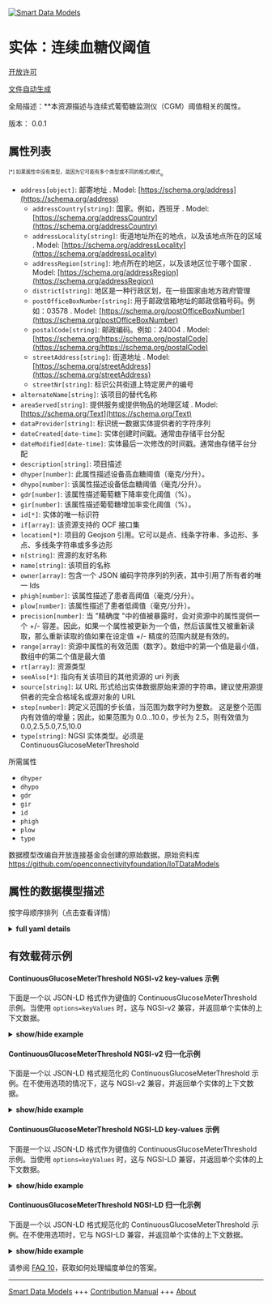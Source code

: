 <!-- 10-Header -->    
[![Smart Data Models](https://smartdatamodels.org/wp-content/uploads/2022/01/SmartDataModels_logo.png "Logo")](https://smartdatamodels.org)    
实体：连续血糖仪阈值    
==========<!-- /10-Header -->    
<!-- 15-License -->    
[开放许可](https://github.com/smart-data-models//dataModel.OCF/blob/master/ContinuousGlucoseMeterThreshold/LICENSE.md)    
[文件自动生成](https://docs.google.com/presentation/d/e/2PACX-1vTs-Ng5dIAwkg91oTTUdt8ua7woBXhPnwavZ0FxgR8BsAI_Ek3C5q97Nd94HS8KhP-r_quD4H0fgyt3/pub?start=false&loop=false&delayms=3000#slide=id.gb715ace035_0_60)    
<!-- /15-License -->    
<!-- 20-Description -->    
全局描述：**本资源描述与连续式葡萄糖监测仪（CGM）阈值相关的属性。    
版本： 0.0.1    
<!-- /20-Description -->    
<!-- 30-PropertiesList -->    
## 属性列表    
<sup><sub>[*] 如果属性中没有类型，是因为它可能有多个类型或不同的格式/模式</sub></sup>。    
- `address[object]`: 邮寄地址  . Model: [https://schema.org/address](https://schema.org/address)	- `addressCountry[string]`: 国家。例如，西班牙  . Model: [https://schema.org/addressCountry](https://schema.org/addressCountry)    
	- `addressLocality[string]`: 街道地址所在的地点，以及该地点所在的区域  . Model: [https://schema.org/addressLocality](https://schema.org/addressLocality)    
	- `addressRegion[string]`: 地点所在的地区，以及该地区位于哪个国家  . Model: [https://schema.org/addressRegion](https://schema.org/addressRegion)    
	- `district[string]`: 地区是一种行政区划，在一些国家由地方政府管理      
	- `postOfficeBoxNumber[string]`: 用于邮政信箱地址的邮政信箱号码。例如：03578  . Model: [https://schema.org/postOfficeBoxNumber](https://schema.org/postOfficeBoxNumber)    
	- `postalCode[string]`: 邮政编码。例如：24004  . Model: [https://schema.org/https://schema.org/postalCode](https://schema.org/https://schema.org/postalCode)    
	- `streetAddress[string]`: 街道地址  . Model: [https://schema.org/streetAddress](https://schema.org/streetAddress)    
	- `streetNr[string]`: 标识公共街道上特定房产的编号      
- `alternateName[string]`: 该项目的替代名称  - `areaServed[string]`: 提供服务或提供物品的地理区域  . Model: [https://schema.org/Text](https://schema.org/Text)- `dataProvider[string]`: 标识统一数据实体提供者的字符序列  - `dateCreated[date-time]`: 实体创建时间戳。通常由存储平台分配  - `dateModified[date-time]`: 实体最后一次修改的时间戳。通常由存储平台分配  - `description[string]`: 项目描述  - `dhyper[number]`: 此属性描述设备高血糖阈值（毫克/分升）。  - `dhypo[number]`: 该属性描述设备低血糖阈值（毫克/分升）。  - `gdr[number]`: 该属性描述葡萄糖下降率变化阈值（%）。  - `gir[number]`: 该属性描述葡萄糖增加率变化阈值（%）。  - `id[*]`: 实体的唯一标识符  - `if[array]`: 该资源支持的 OCF 接口集  - `location[*]`: 项目的 Geojson 引用。它可以是点、线条字符串、多边形、多点、多线条字符串或多多边形  - `n[string]`: 资源的友好名称  - `name[string]`: 该项目的名称  - `owner[array]`: 包含一个 JSON 编码字符序列的列表，其中引用了所有者的唯一 Ids  - `phigh[number]`: 该属性描述了患者高阈值（毫克/分升）。  - `plow[number]`: 该属性描述了患者低阈值（毫克/分升）。  - `precision[number]`: 当 "精确度 "中的值被暴露时，会对资源中的属性提供一个 +/- 容差。因此，如果一个属性被更新为一个值，然后该属性又被重新读取，那么重新读取的值如果在设定值 +/- 精度的范围内就是有效的。  - `range[array]`: 资源中属性的有效范围（数字）。数组中的第一个值是最小值，数组中的第二个值是最大值  - `rt[array]`: 资源类型  - `seeAlso[*]`: 指向有关该项目的其他资源的 uri 列表  - `source[string]`: 以 URL 形式给出实体数据原始来源的字符串。建议使用源提供者的完全合格域名或源对象的 URL  - `step[number]`: 跨定义范围的步长值，当范围为数字时为整数。  这是整个范围内有效值的增量；因此，如果范围为 0.0...10.0，步长为 2.5，则有效值为 0.0,2.5,5.0,7.5,10.0  - `type[string]`: NGSI 实体类型。必须是 ContinuousGlucoseMeterThreshold  <!-- /30-PropertiesList -->    
<!-- 35-RequiredProperties -->    
所需属性    
- `dhyper`  - `dhypo`  - `gdr`  - `gir`  - `id`  - `phigh`  - `plow`  - `type`  <!-- /35-RequiredProperties -->    
<!-- 40-RequiredProperties -->    
数据模型改编自开放连接基金会创建的原始数据。原始资料库 https://github.com/openconnectivityfoundation/IoTDataModels    
<!-- /40-RequiredProperties -->    
<!-- 50-DataModelHeader -->    
## 属性的数据模型描述    
按字母顺序排列（点击查看详情）    
<!-- /50-DataModelHeader -->    
<!-- 60-ModelYaml -->    
<details><summary><strong>full yaml details</strong></summary>      
```yaml    
ContinuousGlucoseMeterThreshold:      
  description: This Resource describes the Properties associated with Threshold for Continuous Glucose Meter (CGM).      
  properties:      
    address:      
      description: The mailing address      
      properties:      
        addressCountry:      
          description: 'The country. For example, Spain'      
          type: string      
          x-ngsi:      
            model: https://schema.org/addressCountry      
            type: Property      
        addressLocality:      
          description: 'The locality in which the street address is, and which is in the region'      
          type: string      
          x-ngsi:      
            model: https://schema.org/addressLocality      
            type: Property      
        addressRegion:      
          description: 'The region in which the locality is, and which is in the country'      
          type: string      
          x-ngsi:      
            model: https://schema.org/addressRegion      
            type: Property      
        district:      
          description: 'A district is a type of administrative division that, in some countries, is managed by the local government'      
          type: string      
          x-ngsi:      
            type: Property      
        postOfficeBoxNumber:      
          description: 'The post office box number for PO box addresses. For example, 03578'      
          type: string      
          x-ngsi:      
            model: https://schema.org/postOfficeBoxNumber      
            type: Property      
        postalCode:      
          description: 'The postal code. For example, 24004'      
          type: string      
          x-ngsi:      
            model: https://schema.org/https://schema.org/postalCode      
            type: Property      
        streetAddress:      
          description: The street address      
          type: string      
          x-ngsi:      
            model: https://schema.org/streetAddress      
            type: Property      
        streetNr:      
          description: Number identifying a specific property on a public street      
          type: string      
          x-ngsi:      
            type: Property      
      type: object      
      x-ngsi:      
        model: https://schema.org/address      
        type: Property      
    alternateName:      
      description: An alternative name for this item      
      type: string      
      x-ngsi:      
        type: Property      
    areaServed:      
      description: The geographic area where a service or offered item is provided      
      type: string      
      x-ngsi:      
        model: https://schema.org/Text      
        type: Property      
    dataProvider:      
      description: A sequence of characters identifying the provider of the harmonised data entity      
      type: string      
      x-ngsi:      
        type: Property      
    dateCreated:      
      description: Entity creation timestamp. This will usually be allocated by the storage platform      
      format: date-time      
      type: string      
      x-ngsi:      
        type: Property      
    dateModified:      
      description: Timestamp of the last modification of the entity. This will usually be allocated by the storage platform      
      format: date-time      
      type: string      
      x-ngsi:      
        type: Property      
    description:      
      description: A description of this item      
      type: string      
      x-ngsi:      
        type: Property      
    dhyper:      
      description: This Property describes the Device hyperglycemia threshold (mg/dL)      
      minimum: 0.0      
      readOnly: false      
      type: number      
      x-ngsi:      
        type: Property      
    dhypo:      
      description: This Property describes the Device hypoglycemia threshold (mg/dL)      
      minimum: 0.0      
      readOnly: false      
      type: number      
      x-ngsi:      
        type: Property      
    gdr:      
      description: This Property describes the Glucose Decrease rate of change threshold (%)      
      minimum: 0.0      
      readOnly: false      
      type: number      
      x-ngsi:      
        type: Property      
    gir:      
      description: This Property describes the Glucose Increase rate of change threshold (%)      
      minimum: 0.0      
      readOnly: false      
      type: number      
      x-ngsi:      
        type: Property      
    id:      
      anyOf:      
        - description: Identifier format of any NGSI entity      
          maxLength: 256      
          minLength: 1      
          pattern: ^[\w\-\.\{\}\$\+\*\[\]`|~^@!,:\\]+$      
          type: string      
          x-ngsi:      
            type: Property      
        - description: Identifier format of any NGSI entity      
          format: uri      
          type: string      
          x-ngsi:      
            type: Property      
      description: Unique identifier of the entity      
      x-ngsi:      
        type: Property      
    if:      
      description: The OCF Interface set supported by this Resource      
      items:      
        enum:      
          - oic.if.rw      
          - oic.if.baseline      
        type: string      
      minItems: 1      
      readOnly: true      
      type: array      
      uniqueItems: true      
      x-ngsi:      
        type: Property      
    location:      
      description: 'Geojson reference to the item. It can be Point, LineString, Polygon, MultiPoint, MultiLineString or MultiPolygon'      
      oneOf:      
        - description: Geojson reference to the item. Point      
          properties:      
            bbox:      
              items:      
                type: number      
              minItems: 4      
              type: array      
            coordinates:      
              items:      
                type: number      
              minItems: 2      
              type: array      
            type:      
              enum:      
                - Point      
              type: string      
          required:      
            - type      
            - coordinates      
          title: GeoJSON Point      
          type: object      
          x-ngsi:      
            type: GeoProperty      
        - description: Geojson reference to the item. LineString      
          properties:      
            bbox:      
              items:      
                type: number      
              minItems: 4      
              type: array      
            coordinates:      
              items:      
                items:      
                  type: number      
                minItems: 2      
                type: array      
              minItems: 2      
              type: array      
            type:      
              enum:      
                - LineString      
              type: string      
          required:      
            - type      
            - coordinates      
          title: GeoJSON LineString      
          type: object      
          x-ngsi:      
            type: GeoProperty      
        - description: Geojson reference to the item. Polygon      
          properties:      
            bbox:      
              items:      
                type: number      
              minItems: 4      
              type: array      
            coordinates:      
              items:      
                items:      
                  items:      
                    type: number      
                  minItems: 2      
                  type: array      
                minItems: 4      
                type: array      
              type: array      
            type:      
              enum:      
                - Polygon      
              type: string      
          required:      
            - type      
            - coordinates      
          title: GeoJSON Polygon      
          type: object      
          x-ngsi:      
            type: GeoProperty      
        - description: Geojson reference to the item. MultiPoint      
          properties:      
            bbox:      
              items:      
                type: number      
              minItems: 4      
              type: array      
            coordinates:      
              items:      
                items:      
                  type: number      
                minItems: 2      
                type: array      
              type: array      
            type:      
              enum:      
                - MultiPoint      
              type: string      
          required:      
            - type      
            - coordinates      
          title: GeoJSON MultiPoint      
          type: object      
          x-ngsi:      
            type: GeoProperty      
        - description: Geojson reference to the item. MultiLineString      
          properties:      
            bbox:      
              items:      
                type: number      
              minItems: 4      
              type: array      
            coordinates:      
              items:      
                items:      
                  items:      
                    type: number      
                  minItems: 2      
                  type: array      
                minItems: 2      
                type: array      
              type: array      
            type:      
              enum:      
                - MultiLineString      
              type: string      
          required:      
            - type      
            - coordinates      
          title: GeoJSON MultiLineString      
          type: object      
          x-ngsi:      
            type: GeoProperty      
        - description: Geojson reference to the item. MultiLineString      
          properties:      
            bbox:      
              items:      
                type: number      
              minItems: 4      
              type: array      
            coordinates:      
              items:      
                items:      
                  items:      
                    items:      
                      type: number      
                    minItems: 2      
                    type: array      
                  minItems: 4      
                  type: array      
                type: array      
              type: array      
            type:      
              enum:      
                - MultiPolygon      
              type: string      
          required:      
            - type      
            - coordinates      
          title: GeoJSON MultiPolygon      
          type: object      
          x-ngsi:      
            type: GeoProperty      
      x-ngsi:      
        type: GeoProperty      
    n:      
      description: Friendly name of the Resource      
      maxLength: 64      
      readOnly: true      
      type: string      
      x-ngsi:      
        type: Property      
    name:      
      description: The name of this item      
      type: string      
      x-ngsi:      
        type: Property      
    owner:      
      description: A List containing a JSON encoded sequence of characters referencing the unique Ids of the owner(s)      
      items:      
        anyOf:      
          - description: Identifier format of any NGSI entity      
            maxLength: 256      
            minLength: 1      
            pattern: ^[\w\-\.\{\}\$\+\*\[\]`|~^@!,:\\]+$      
            type: string      
            x-ngsi:      
              type: Property      
          - description: Identifier format of any NGSI entity      
            format: uri      
            type: string      
            x-ngsi:      
              type: Property      
        description: Unique identifier of the entity      
        x-ngsi:      
          type: Property      
      type: array      
      x-ngsi:      
        type: Property      
    phigh:      
      description: This Property describes the Patient high threshold (mg/dL)      
      minimum: 0.0      
      readOnly: false      
      type: number      
      x-ngsi:      
        type: Property      
    plow:      
      description: This Property describes the Patient low threshold (mg/dL)      
      minimum: 0.0      
      readOnly: false      
      type: number      
      x-ngsi:      
        type: Property      
    precision:      
      description: 'When exposed the value in ''precision'' provides a +/- tolerance against the Properties in the Resource. Thus if a Property is UPDATED to a value and that Property then RETRIEVED, the RETRIEVED value is valid if in the range of the set value +/- precision'      
      readOnly: true      
      type: number      
      x-ngsi:      
        type: Property      
    range:      
      description: 'The valid range for the Property in the Resource as a number. The first value in the array is the minimum value, the second value in the array is the maximum value'      
      items:      
        type: number      
      maxItems: 2      
      minItems: 2      
      readOnly: true      
      type: array      
      x-ngsi:      
        type: Property      
    rt:      
      description: The Resource Type      
      items:      
        enum:      
          - oic.r.cgm.threshold      
        type: string      
      minItems: 1      
      readOnly: true      
      type: array      
      uniqueItems: true      
      x-ngsi:      
        type: Property      
    seeAlso:      
      description: list of uri pointing to additional resources about the item      
      oneOf:      
        - items:      
            format: uri      
            type: string      
          minItems: 1      
          type: array      
        - format: uri      
          type: string      
      x-ngsi:      
        type: Property      
    source:      
      description: 'A sequence of characters giving the original source of the entity data as a URL. Recommended to be the fully qualified domain name of the source provider, or the URL to the source object'      
      type: string      
      x-ngsi:      
        type: Property      
    step:      
      description: 'Step value across the defined range an integer when the range is a number.  This is the increment for valid values across the range; so if range is 0.0..10.0 and step is 2.5 then valid values are 0.0,2.5,5.0,7.5,10.0'      
      readOnly: true      
      type: number      
      x-ngsi:      
        type: Property      
    type:      
      description: NGSI entity type. It has to be ContinuousGlucoseMeterThreshold      
      enum:      
        - ContinuousGlucoseMeterThreshold      
      type: string      
      x-ngsi:      
        type: Property      
  required:      
    - plow      
    - phigh      
    - dhypo      
    - dhyper      
    - gir      
    - gdr      
    - id      
    - type      
  type: object      
  x-derived-from: https://raw.githubusercontent.com/openconnectivityfoundation/IoTDataModels/master/ContinuousGlucoseMeterThreshold.swagger.json      
  x-disclaimer: 'Redistribution and use in source and binary forms, with or without modification, are permitted  provided that the license conditions are met. Copyleft (c) 2022 Contributors to Smart Data Models Program'      
  x-license-url: https://github.com/smart-data-models/dataModel.OCF/blob/master/ContinuousGlucoseMeterThreshold/LICENSE.md      
  x-model-schema: https://smart-data-models.github.io/dataModel.OCF/ContinuousGlucoseMeterThreshold/schema.json      
  x-model-tags: OCF      
  x-version: 0.0.1      
```    
</details>      
<!-- /60-ModelYaml -->    
<!-- 70-MiddleNotes -->    
<!-- /70-MiddleNotes -->    
<!-- 80-Examples -->    
## 有效载荷示例    
#### ContinuousGlucoseMeterThreshold NGSI-v2 key-values 示例    
下面是一个以 JSON-LD 格式作为键值的 ContinuousGlucoseMeterThreshold 示例。当使用 `options=keyValues` 时，这与 NGSI-v2 兼容，并返回单个实体的上下文数据。    
<details><summary><strong>show/hide example</strong></summary>      
```json  
{  
  "id": "urn:ngsi-ld:ContinuousGlucoseMeterThreshold:id:QSII:08545277",  
  "dateCreated": "2011-06-12T08:24:11Z",  
  "dateModified": "1994-09-18T20:29:43Z",  
  "source": "For or prevent right still if rich. Us maintain event. Meeting fish show nor only. Here manage threat profes",  
  "name": "Stuff alone team responsibility. Yourself look c",  
  "alternateName": "Court particularly song lay follow film movie. Response size character tax.",  
  "description": "Card color them teach drug college management. Good director beyond exactly heavy family.",  
  "dataProvider": "Audience fill free position. Debate imagine court throughout.",  
  "owner": [  
    "urn:ngsi-ld:ContinuousGlucoseMeterThreshold:items:EUJH:30934965",  
    "urn:ngsi-ld:ContinuousGlucoseMeterThreshold:items:RTPX:39835000"  
  ],  
  "seeAlso": [  
    "urn:ngsi-ld:ContinuousGlucoseMeterThreshold:items:RQAB:55271114"  
  ],  
  "location": {  
    "type": "Point",  
    "coordinates": [  
      69.193737,  
      -84.724615  
    ]  
  },  
  "address": {  
    "streetAddress": "Finally born probably TV realize pattern available tax. Say of",  
    "addressLocality": "Water culture respond game feel debate. No make third.",  
    "addressRegion": "One family window eye area approach people along. Prepare order around play production difference ball true.",  
    "addressCountry": "Identify administratio",  
    "postalCode": "Need bad always small some apply.",  
    "postOfficeBoxNumber": "House clearly second improve human. Box main outside throughout discussion evidence beautiful.",  
    "streetNr": "Leg research force worker strategy name. Knowledge stuff person change magazine hard well.",  
    "district": "Quite author"  
  },  
  "areaServed": "Rise item research study phone. Co",  
  "plow": 53.9,  
  "phigh": 705.7,  
  "dhypo": 755.1,  
  "dhyper": 517.6,  
  "gir": 375.6,  
  "gdr": 263.1,  
  "rt": [  
    "oic.r.cgm.threshold"  
  ],  
  "n": "Design president specific approa",  
  "if": [  
    "oic.if.rw"  
  ],  
  "range": [  
    13.4,  
    330.3  
  ],  
  "step": 872.4,  
  "precision": 23.4,  
  "type": "ContinuousGlucoseMeterThreshold"  
}  
```  
</details>    
#### ContinuousGlucoseMeterThreshold NGSI-v2 归一化示例    
下面是一个以 JSON-LD 格式规范化的 ContinuousGlucoseMeterThreshold 示例。在不使用选项的情况下，这与 NGSI-v2 兼容，并返回单个实体的上下文数据。    
<details><summary><strong>show/hide example</strong></summary>      
```json  
{  
  "id": "urn:ngsi-ld:ContinuousGlucoseMeterThreshold:id:QSII:08545277",  
  "dateCreated": {  
    "type": "DateTime",  
    "value": "2011-06-12T08:24:11Z"  
  },  
  "dateModified": {  
    "type": "DateTime",  
    "value": "1994-09-18T20:29:43Z"  
  },  
  "source": {  
    "type": "Text",  
    "value": "For or prevent right still if rich. Us maintain event. Meeting fish show nor only. Here manage threat profes"  
  },  
  "name": {  
    "type": "Text",  
    "value": "Stuff alone team responsibility. Yourself look c"  
  },  
  "alternateName": {  
    "type": "Text",  
    "value": "Court particularly song lay follow film movie. Response size character tax."  
  },  
  "description": {  
    "type": "Text",  
    "value": "Card color them teach drug college management. Good director beyond exactly heavy family."  
  },  
  "dataProvider": {  
    "type": "Text",  
    "value": "Audience fill free position. Debate imagine court throughout."  
  },  
  "owner": {  
    "type": "StructuredValue",  
    "value": [  
      "urn:ngsi-ld:ContinuousGlucoseMeterThreshold:items:EUJH:30934965",  
      "urn:ngsi-ld:ContinuousGlucoseMeterThreshold:items:RTPX:39835000"  
    ]  
  },  
  "seeAlso": {  
    "type": "StructuredValue",  
    "value": [  
      "urn:ngsi-ld:ContinuousGlucoseMeterThreshold:items:RQAB:55271114"  
    ]  
  },  
  "location": {  
    "type": "geo:json",  
    "value": {  
      "type": "Point",  
      "coordinates": [  
        69.193737,  
        -84.724615  
      ]  
    }  
  },  
  "address": {  
    "type": "StructuredValue",  
    "value": {  
      "streetAddress": "Finally born probably TV realize pattern available tax. Say of",  
      "addressLocality": "Water culture respond game feel debate. No make third.",  
      "addressRegion": "One family window eye area approach people along. Prepare order around play production difference ball true.",  
      "addressCountry": "Identify administratio",  
      "postalCode": "Need bad always small some apply.",  
      "postOfficeBoxNumber": "House clearly second improve human. Box main outside throughout discussion evidence beautiful.",  
      "streetNr": "Leg research force worker strategy name. Knowledge stuff person change magazine hard well.",  
      "district": "Quite author"  
    }  
  },  
  "areaServed": {  
    "type": "Text",  
    "value": "Rise item research study phone. Co"  
  },  
  "plow": {  
    "type": "Number",  
    "value": 53.9  
  },  
  "phigh": {  
    "type": "Number",  
    "value": 705.7  
  },  
  "dhypo": {  
    "type": "Number",  
    "value": 755.1  
  },  
  "dhyper": {  
    "type": "Number",  
    "value": 517.6  
  },  
  "gir": {  
    "type": "Number",  
    "value": 375.6  
  },  
  "gdr": {  
    "type": "Number",  
    "value": 263.1  
  },  
  "rt": {  
    "type": "StructuredValue",  
    "value": [  
      "oic.r.cgm.threshold"  
    ]  
  },  
  "n": {  
    "type": "Text",  
    "value": "Design president specific approa"  
  },  
  "if": {  
    "type": "StructuredValue",  
    "value": [  
      "oic.if.rw"  
    ]  
  },  
  "range": {  
    "type": "StructuredValue",  
    "value": [  
      13.4,  
      330.3  
    ]  
  },  
  "step": {  
    "type": "Number",  
    "value": 872.4  
  },  
  "precision": {  
    "type": "Number",  
    "value": 23.4  
  },  
  "type": "ContinuousGlucoseMeterThreshold"  
}  
```  
</details>    
#### ContinuousGlucoseMeterThreshold NGSI-LD key-values 示例    
下面是一个以 JSON-LD 格式作为键值的 ContinuousGlucoseMeterThreshold 示例。当使用 `options=keyValues` 时，这与 NGSI-LD 兼容，并返回单个实体的上下文数据。    
<details><summary><strong>show/hide example</strong></summary>      
```json  
{  
  "id": "urn:ngsi-ld:ContinuousGlucoseMeterThreshold:id:QSII:08545277",  
  "dateCreated": "2011-06-12T08:24:11Z",  
  "dateModified": "1994-09-18T20:29:43Z",  
  "source": "For or prevent right still if rich. Us maintain event. Meeting fish show nor only. Here manage threat profes",  
  "name": "Stuff alone team responsibility. Yourself look c",  
  "alternateName": "Court particularly song lay follow film movie. Response size character tax.",  
  "description": "Card color them teach drug college management. Good director beyond exactly heavy family.",  
  "dataProvider": "Audience fill free position. Debate imagine court throughout.",  
  "owner": [  
    "urn:ngsi-ld:ContinuousGlucoseMeterThreshold:items:EUJH:30934965",  
    "urn:ngsi-ld:ContinuousGlucoseMeterThreshold:items:RTPX:39835000"  
  ],  
  "seeAlso": [  
    "urn:ngsi-ld:ContinuousGlucoseMeterThreshold:items:RQAB:55271114"  
  ],  
  "location": {  
    "type": "Point",  
    "coordinates": [  
      69.193737,  
      -84.724615  
    ]  
  },  
  "address": {  
    "streetAddress": "Finally born probably TV realize pattern available tax. Say of",  
    "addressLocality": "Water culture respond game feel debate. No make third.",  
    "addressRegion": "One family window eye area approach people along. Prepare order around play production difference ball true.",  
    "addressCountry": "Identify administratio",  
    "postalCode": "Need bad always small some apply.",  
    "postOfficeBoxNumber": "House clearly second improve human. Box main outside throughout discussion evidence beautiful.",  
    "streetNr": "Leg research force worker strategy name. Knowledge stuff person change magazine hard well.",  
    "district": "Quite author"  
  },  
  "areaServed": "Rise item research study phone. Co",  
  "plow": 53.9,  
  "phigh": 705.7,  
  "dhypo": 755.1,  
  "dhyper": 517.6,  
  "gir": 375.6,  
  "gdr": 263.1,  
  "rt": [  
    "oic.r.cgm.threshold"  
  ],  
  "n": "Design president specific approa",  
  "if": [  
    "oic.if.rw"  
  ],  
  "range": [  
    13.4,  
    330.3  
  ],  
  "step": 872.4,  
  "precision": 23.4,  
  "type": "ContinuousGlucoseMeterThreshold",  
  "@context": [  
    "https://smartdatamodels.org/context.jsonld"  
  ]  
}  
```  
</details>    
#### ContinuousGlucoseMeterThreshold NGSI-LD 归一化示例    
下面是一个以 JSON-LD 格式规范化的 ContinuousGlucoseMeterThreshold 示例。在不使用选项时，它与 NGSI-LD 兼容，并返回单个实体的上下文数据。    
<details><summary><strong>show/hide example</strong></summary>      
```json  
{  
    "id": "urn:ngsi-ld:ContinuousGlucoseMeterThreshold:id:QSII:08545277",  
    "dateCreated": {  
        "type": "Property",  
        "value": {  
            "@type": "DateTime",  
            "@value": "2011-06-12T08:24:11Z"  
        }  
    },  
    "dateModified": {  
        "type": "Property",  
        "value": {  
            "@type": "DateTime",  
            "@value": "1994-09-18T20:29:43Z"  
        }  
    },  
    "source": {  
        "type": "Property",  
        "value": "For or prevent right still if rich. Us maintain event. Meeting fish show nor only. Here manage threat profes"  
    },  
    "name": {  
        "type": "Property",  
        "value": "Stuff alone team responsibility. Yourself look c"  
    },  
    "alternateName": {  
        "type": "Property",  
        "value": "Court particularly song lay follow film movie. Response size character tax."  
    },  
    "description": {  
        "type": "Property",  
        "value": "Card color them teach drug college management. Good director beyond exactly heavy family."  
    },  
    "dataProvider": {  
        "type": "Property",  
        "value": "Audience fill free position. Debate imagine court throughout."  
    },  
    "owner": {  
        "type": "Property",  
        "value": [  
            "urn:ngsi-ld:ContinuousGlucoseMeterThreshold:items:EUJH:30934965",  
            "urn:ngsi-ld:ContinuousGlucoseMeterThreshold:items:RTPX:39835000"  
        ]  
    },  
    "seeAlso": {  
        "type": "Property",  
        "value": [  
            "urn:ngsi-ld:ContinuousGlucoseMeterThreshold:items:RQAB:55271114"  
        ]  
    },  
    "location": {  
        "type": "GeoProperty",  
        "value": {  
            "type": "Point",  
            "coordinates": [  
                69.193737,  
                -84.724615  
            ]  
        }  
    },  
    "address": {  
        "type": "Property",  
        "value": {  
            "streetAddress": "Finally born probably TV realize pattern available tax. Say of",  
            "addressLocality": "Water culture respond game feel debate. No make third.",  
            "addressRegion": "One family window eye area approach people along. Prepare order around play production difference ball true.",  
            "addressCountry": "Identify administratio",  
            "postalCode": "Need bad always small some apply.",  
            "postOfficeBoxNumber": "House clearly second improve human. Box main outside throughout discussion evidence beautiful.",  
            "streetNr": "Leg research force worker strategy name. Knowledge stuff person change magazine hard well.",  
            "district": "Quite author"  
        }  
    },  
    "areaServed": {  
        "type": "Property",  
        "value": "Rise item research study phone. Co"  
    },  
    "plow": {  
        "type": "Property",  
        "value": 53.9  
    },  
    "phigh": {  
        "type": "Property",  
        "value": 705.7  
    },  
    "dhypo": {  
        "type": "Property",  
        "value": 755.1  
    },  
    "dhyper": {  
        "type": "Property",  
        "value": 517.6  
    },  
    "gir": {  
        "type": "Property",  
        "value": 375.6  
    },  
    "gdr": {  
        "type": "Property",  
        "value": 263.1  
    },  
    "rt": {  
        "type": "Property",  
        "value": [  
            "oic.r.cgm.threshold"  
        ]  
    },  
    "n": {  
        "type": "Property",  
        "value": "Design president specific approa"  
    },  
    "if": {  
        "type": "Property",  
        "value": [  
            "oic.if.rw"  
        ]  
    },  
    "range": {  
        "type": "Property",  
        "value": [  
            13.4,  
            330.3  
        ]  
    },  
    "step": {  
        "type": "Property",  
        "value": 872.4  
    },  
    "precision": {  
        "type": "Property",  
        "value": 23.4  
    },  
    "type": "ContinuousGlucoseMeterThreshold",  
    "@context": [  
        "https://smartdatamodels.org/context.jsonld"  
    ]  
}  
```  
</details><!-- /80-Examples -->    
<!-- 90-FooterNotes -->    
<!-- /90-FooterNotes -->    
<!-- 95-Units -->    
请参阅 [FAQ 10](https://smartdatamodels.org/index.php/faqs/)，获取如何处理幅度单位的答案。    
<!-- /95-Units -->    
<!-- 97-LastFooter -->    
---    
[Smart Data Models](https://smartdatamodels.org) +++ [Contribution Manual](https://bit.ly/contribution_manual) +++ [About](https://bit.ly/Introduction_SDM)<!-- /97-LastFooter -->    
